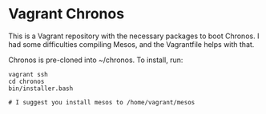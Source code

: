 Vagrant Chronos
===============

This is a Vagrant repository with the necessary packages to boot Chronos. I
had some difficulties compiling Mesos, and the Vagrantfile helps with that.

Chronos is pre-cloned into ~/chronos. To install, run:

    vagrant ssh
    cd chronos
    bin/installer.bash

    # I suggest you install mesos to /home/vagrant/mesos
